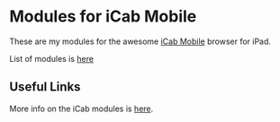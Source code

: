 Modules for iCab Mobile
=======================

These are my modules for the awesome [iCab Mobile](http://www.icab-mobile.de/) browser for iPad.

List of modules is [here](icab_modules/modules.html)


Useful Links
------------

More info on the iCab modules is [here](http://www.icab.de/blog/2010/02/17/modules-for-icab-mobile/).
